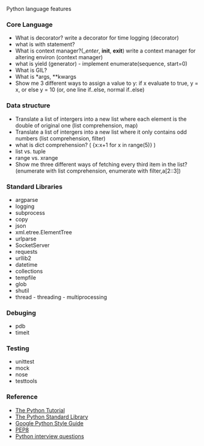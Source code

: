 Python language features

### Core Language
* What is decorator? write a decorator for time logging (decorator)
* what is with statement?
* What is context manager?(__enter_, __init__, __exit__) write a context manager for altering environ (context manager)
* what is yield (generator) - implement enumerate(sequence, start=0)
* What is GIL?
* What is *args, **kwargs
* Show me 3 different ways to assign a value to y: if x evaluate to true, y = x,  or else y = 10 (or, one line if..else, normal if..else)

### Data structure
* Translate a list of intergers into a new list where each element is the double of original one (list comprehension, map)
* Translate a list of intergers into a new list where it only contains odd numbers (list comprehension, filter)
* what is dict comprehension? ( {x:x+1 for x in range(5)} )
* list vs. tuple
* range vs. xrange
* Show me three different ways of fetching every third item in the list? (enumerate with list comprehension, enumerate with filter,a[2::3])

### Standard Libraries
* argparse
* logging
* subprocess
* copy
* json
* xml.etree.ElementTree
* urlparse
* SocketServer
* requests
* urllib2
* datetime
* collections
* tempfile
* glob
* shutil
* thread - threading - multiprocessing

### Debuging
* pdb
* timeit

### Testing
* unittest
* mock
* nose
* testtools

### Reference
* [The Python Tutorial](https://docs.python.org/2/tutorial/index.html)
* [The Python Standard Library](https://docs.python.org/2/library/index.html)
* [Google Python Style Guide](https://google.github.io/styleguide/pyguide.html)
* [PEP8](https://www.python.org/dev/peps/pep-0008/)
* [Python interview questions](https://www.reddit.com/r/Python/comments/1knw7z/python_interview_questions/)
